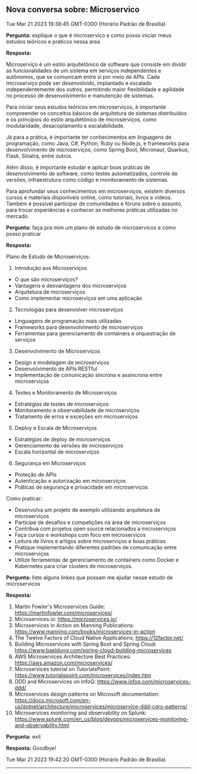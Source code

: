 
## Nova conversa sobre: Microservico
 Tue Mar 21 2023 19:38:45 GMT-0300 (Horário Padrão de Brasília)

**Pergunta:** explique o que é microservico e como posso iniciar meus estudos teóricos e praticos nessa area

**Resposta:** 

Microserviço é um estilo arquitetônico de software que consiste em dividir as funcionalidades de um sistema em serviços independentes e autônomos, que se comunicam entre si por meio de APIs. Cada microserviço pode ser desenvolvido, implantado e escalado independentemente dos outros, permitindo maior flexibilidade e agilidade no processo de desenvolvimento e manutenção de sistemas.

Para iniciar seus estudos teóricos em microserviços, é importante compreender os conceitos básicos de arquitetura de sistemas distribuídos e os princípios do estilo arquitetônico de microserviços, como modularidade, desacoplamento e escalabilidade.

Já para a prática, é importante ter conhecimentos em linguagens de programação, como Java, C#, Python, Ruby ou Node.js, e frameworks para desenvolvimento de microserviços, como Spring Boot, Micronaut, Quarkus, Flask, Sinatra, entre outros.

Além disso, é importante estudar e aplicar boas práticas de desenvolvimento de software, como testes automatizados, controle de versões, infraestrutura como código e monitoramento de sistemas.

Para aprofundar seus conhecimentos em microserviços, existem diversos cursos e materiais disponíveis online, como tutoriais, livros e vídeos. Também é possível participar de comunidades e fóruns sobre o assunto, para trocar experiências e conhecer as melhores práticas utilizadas no mercado.

**Pergunta:** faça pra mim um plano de estudo de microservicos e como posso praticar 

**Resposta:** 

Plano de Estudo de Microserviços:

1. Introdução aos Microserviços

- O que são microserviços?
- Vantagens e desvantagens dos microserviços
- Arquitetura de microserviços 
- Como implementar microserviços em uma aplicação

2. Tecnologias para desenvolver microserviços

- Linguagens de programação mais utilizadas 
- Frameworks para desenvolvimento de microserviços 
- Ferramentas para gerenciamento de containers e orquestração de serviços 

3. Desenvolvimento de Microserviços

- Design e modelagem de microserviços 
- Desenvolvimento de APIs RESTful 
- Implementação de comunicação síncrona e assíncrona entre microserviços 

4. Testes e Monitoramento de Microserviços

- Estratégias de testes de microserviços 
- Monitoramento e observabilidade de microserviços 
- Tratamento de erros e exceções em microserviços 

5. Deploy e Escala de Microserviços

- Estratégias de deploy de microserviços 
- Gerenciamento de versões de microserviços 
- Escala horizontal de microserviços 

6. Segurança em Microserviços

- Proteção de APIs 
- Autenticação e autorização em microserviços 
- Práticas de segurança e privacidade em microserviços 

Como praticar:

- Desenvolva um projeto de exemplo utilizando arquitetura de microserviços
- Participe de desafios e competições na área de microserviços 
- Contribua com projetos open source relacionados a microserviços 
- Faça cursos e workshops com foco em microserviços 
- Leitura de livros e artigos sobre microserviços e boas práticas 
- Pratique implementando diferentes padrões de comunicação entre microserviços 
- Utilize ferramentas de gerenciamento de containers como Docker e Kubernetes para criar clusters de microserviços.

**Pergunta:** liste alguns linkes que possam me ajudar nesse estudo de microservicos

**Resposta:** 

1. Martin Fowler's Microservices Guide: https://martinfowler.com/microservices/
2. Microservices.io: https://microservices.io/
3. Microservices in Action on Manning Publications: https://www.manning.com/books/microservices-in-action
4. The Twelve Factors of Cloud Native Applications: https://12factor.net/
5. Building Microservices with Spring Boot and Spring Cloud: https://www.baeldung.com/spring-cloud-building-microservices
6. AWS Microservices Architecture Best Practices: https://aws.amazon.com/microservices/
7. Microservices tutorial on TutorialsPoint: https://www.tutorialspoint.com/microservices/index.htm
8. DDD and Microservices on InfoQ: https://www.infoq.com/microservices-ddd/
9. Microservices design patterns on Microsoft documentation: https://docs.microsoft.com/en-us/dotnet/architecture/microservices/microservice-ddd-cqrs-patterns/
10. Microservices monitoring and observability on Splunk: https://www.splunk.com/en_us/blog/devops/microservices-monitoring-and-observability.html

**Pergunta:** exit

**Resposta:** Goodbye!

 Tue Mar 21 2023 19:42:20 GMT-0300 (Horário Padrão de Brasília) <hr/>
 